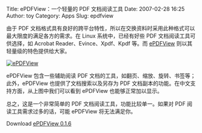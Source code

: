 Title: ePDFView：一个轻量的 PDF 文档阅读工具
Date: 2007-02-28 16:25
Author: toy
Category: Apps
Slug: epdfview

由于 PDF
文档格式具有良好的跨平台特性，所以在交换资料时采用此种格式可以最大限度的满足各方的需求。在
Linux 系统中，已经有好些 PDF 文档阅读工具可供选择，如 Acrobat
Reader、Evince、Xpdf、Kpdf 等。而
[ePDFView](http://trac.emma-soft.com/epdfview/)
则以其轻量级的特色提供给大家。

[![ePDFView](http://i.linuxtoy.org/i/2007/02/epdfview_s.jpg)](http://i.linuxtoy.org/i/2007/02/epdfview.jpg)

ePDFView 包含一些辅助阅读 PDF
文档的工具，如翻页、缩放、旋转、书签等；此外，ePDFView
也提供了文档搜索以及另存为 PDF
文档副本的功能。在中文支持方面，从上图中我们可以看到 ePDFView
也能够正常加以显示。

总之，这是一个非常简单的 PDF 文档阅读工具，功能比较单一。如果对 PDF
阅读工具需求过多的话，可能 ePDFView 将无法满足你。

Download [ePDFView
0.1.6](http://trac.emma-soft.com/epdfview/wiki/Download)
